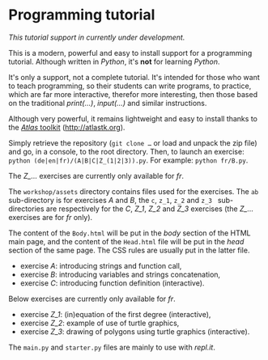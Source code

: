 # Programming tutorial

*This tutorial support in currently under development.*

This is a modern, powerful and easy to install support for a programming tutorial. Although written in *Python*, it's __not__ for learning *Python*.

It's only a support, not a complete tutorial. It's intended for those who want to teach programming, so their students can write programs, to practice, which are far more interactive, therefor more interesting, then those based on the traditional *print(…)*, *input(…)* and similar instructions.

Although very powerful, it remains lightweight and easy to install thanks to the [*Atlas* toolkit](http://atlastk.org) (<http://atlastk.org>).

Simply retrieve the repository (`git clone …` or load and unpack the zip file) and go, in a console, to the root directory. Then, to launch an exercise: `python (de|en|fr)/(A|B|C|Z_(1|2|3)).py`. For example: `python fr/B.py`.

The *Z_…* exercises are currently only available for *fr*.

The `workshop/assets` directory contains files used for the exercises. The `ab` sub-directory is for exercises *A* and *B*, the `c`, `z_1`, `z_2` and `z_3 ` sub-directories are respectively for the *C*, *Z_1*, *Z_2* and *Z_3* exercises (the *Z_…* exercises are for *fr* only).

The content of the `Body.html` will be put in the *body* section of the HTML main page, and the content of the `Head.html` file will be put in the *head* section of the same page. The CSS rules are usually put in the latter file.

- exercise *A*: introducing strings and function call,
- exercise *B*: introducing variables and strings concatenation,
- exercise *C*: introducing function definition (interactive).

Below exercises are currently only available for *fr*.

- exercise *Z_1*: (in)equation of the first degree (interactive),
- exercise *Z_2*: example of use of turtle graphics,
- exercise *Z_3*: drawing of polygons using turtle graphics (interactive).

The `main.py` and `starter.py` files are mainly to use with *repl.it*.
